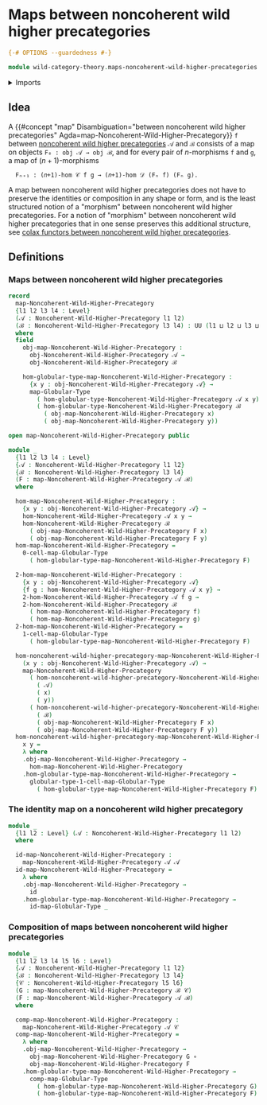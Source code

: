 # Maps between noncoherent wild higher precategories

```agda
{-# OPTIONS --guardedness #-}

module wild-category-theory.maps-noncoherent-wild-higher-precategories where
```

<details><summary>Imports</summary>

```agda
open import foundation.dependent-pair-types
open import foundation.function-types
open import foundation.identity-types
open import foundation.universe-levels

open import structured-types.globular-types
open import structured-types.maps-globular-types

open import wild-category-theory.noncoherent-wild-higher-precategories
```

</details>

## Idea

A
{{#concept "map" Disambiguation="between noncoherent wild higher precategories" Agda=map-Noncoherent-Wild-Higher-Precategory}}
`f` between
[noncoherent wild higher precategories](wild-category-theory.noncoherent-wild-higher-precategories.md)
`𝒜` and `ℬ` consists of a map on objects `F₀ : obj 𝒜 → obj ℬ`, and for every
pair of $n$-morphisms `f` and `g`, a map of $(n+1)$-morphisms

```text
  Fₙ₊₁ : (𝑛+1)-hom 𝒞 f g → (𝑛+1)-hom 𝒟 (Fₙ f) (Fₙ g).
```

A map between noncoherent wild higher precategories does not have to preserve
the identities or composition in any shape or form, and is the least structured
notion of a "morphism" between noncoherent wild higher precategories. For a
notion of "morphism" between noncoherent wild higher precategories that in one
sense preserves this additional structure, see
[colax functors between noncoherent wild higher precategories](wild-category-theory.colax-functors-noncoherent-wild-higher-precategories.md).

## Definitions

### Maps between noncoherent wild higher precategories

```agda
record
  map-Noncoherent-Wild-Higher-Precategory
  {l1 l2 l3 l4 : Level}
  (𝒜 : Noncoherent-Wild-Higher-Precategory l1 l2)
  (ℬ : Noncoherent-Wild-Higher-Precategory l3 l4) : UU (l1 ⊔ l2 ⊔ l3 ⊔ l4)
  where
  field
    obj-map-Noncoherent-Wild-Higher-Precategory :
      obj-Noncoherent-Wild-Higher-Precategory 𝒜 →
      obj-Noncoherent-Wild-Higher-Precategory ℬ

    hom-globular-type-map-Noncoherent-Wild-Higher-Precategory :
      {x y : obj-Noncoherent-Wild-Higher-Precategory 𝒜} →
      map-Globular-Type
        ( hom-globular-type-Noncoherent-Wild-Higher-Precategory 𝒜 x y)
        ( hom-globular-type-Noncoherent-Wild-Higher-Precategory ℬ
          ( obj-map-Noncoherent-Wild-Higher-Precategory x)
          ( obj-map-Noncoherent-Wild-Higher-Precategory y))

open map-Noncoherent-Wild-Higher-Precategory public

module _
  {l1 l2 l3 l4 : Level}
  {𝒜 : Noncoherent-Wild-Higher-Precategory l1 l2}
  {ℬ : Noncoherent-Wild-Higher-Precategory l3 l4}
  (F : map-Noncoherent-Wild-Higher-Precategory 𝒜 ℬ)
  where

  hom-map-Noncoherent-Wild-Higher-Precategory :
    {x y : obj-Noncoherent-Wild-Higher-Precategory 𝒜} →
    hom-Noncoherent-Wild-Higher-Precategory 𝒜 x y →
    hom-Noncoherent-Wild-Higher-Precategory ℬ
      ( obj-map-Noncoherent-Wild-Higher-Precategory F x)
      ( obj-map-Noncoherent-Wild-Higher-Precategory F y)
  hom-map-Noncoherent-Wild-Higher-Precategory =
    0-cell-map-Globular-Type
      ( hom-globular-type-map-Noncoherent-Wild-Higher-Precategory F)

  2-hom-map-Noncoherent-Wild-Higher-Precategory :
    {x y : obj-Noncoherent-Wild-Higher-Precategory 𝒜}
    {f g : hom-Noncoherent-Wild-Higher-Precategory 𝒜 x y} →
    2-hom-Noncoherent-Wild-Higher-Precategory 𝒜 f g →
    2-hom-Noncoherent-Wild-Higher-Precategory ℬ
      ( hom-map-Noncoherent-Wild-Higher-Precategory f)
      ( hom-map-Noncoherent-Wild-Higher-Precategory g)
  2-hom-map-Noncoherent-Wild-Higher-Precategory =
    1-cell-map-Globular-Type
      ( hom-globular-type-map-Noncoherent-Wild-Higher-Precategory F)

  hom-noncoherent-wild-higher-precategory-map-Noncoherent-Wild-Higher-Precategory :
    (x y : obj-Noncoherent-Wild-Higher-Precategory 𝒜) →
    map-Noncoherent-Wild-Higher-Precategory
      ( hom-noncoherent-wild-higher-precategory-Noncoherent-Wild-Higher-Precategory
        ( 𝒜)
        ( x)
        ( y))
      ( hom-noncoherent-wild-higher-precategory-Noncoherent-Wild-Higher-Precategory
        ( ℬ)
        ( obj-map-Noncoherent-Wild-Higher-Precategory F x)
        ( obj-map-Noncoherent-Wild-Higher-Precategory F y))
  hom-noncoherent-wild-higher-precategory-map-Noncoherent-Wild-Higher-Precategory
    x y =
    λ where
    .obj-map-Noncoherent-Wild-Higher-Precategory →
      hom-map-Noncoherent-Wild-Higher-Precategory
    .hom-globular-type-map-Noncoherent-Wild-Higher-Precategory →
      globular-type-1-cell-map-Globular-Type
        ( hom-globular-type-map-Noncoherent-Wild-Higher-Precategory F)
```

### The identity map on a noncoherent wild higher precategory

```agda
module _
  {l1 l2 : Level} (𝒜 : Noncoherent-Wild-Higher-Precategory l1 l2)
  where

  id-map-Noncoherent-Wild-Higher-Precategory :
    map-Noncoherent-Wild-Higher-Precategory 𝒜 𝒜
  id-map-Noncoherent-Wild-Higher-Precategory =
    λ where
    .obj-map-Noncoherent-Wild-Higher-Precategory →
      id
    .hom-globular-type-map-Noncoherent-Wild-Higher-Precategory →
      id-map-Globular-Type _
```

### Composition of maps between noncoherent wild higher precategories

```agda
module _
  {l1 l2 l3 l4 l5 l6 : Level}
  {𝒜 : Noncoherent-Wild-Higher-Precategory l1 l2}
  {ℬ : Noncoherent-Wild-Higher-Precategory l3 l4}
  {𝒞 : Noncoherent-Wild-Higher-Precategory l5 l6}
  (G : map-Noncoherent-Wild-Higher-Precategory ℬ 𝒞)
  (F : map-Noncoherent-Wild-Higher-Precategory 𝒜 ℬ)
  where

  comp-map-Noncoherent-Wild-Higher-Precategory :
    map-Noncoherent-Wild-Higher-Precategory 𝒜 𝒞
  comp-map-Noncoherent-Wild-Higher-Precategory =
    λ where
    .obj-map-Noncoherent-Wild-Higher-Precategory →
      obj-map-Noncoherent-Wild-Higher-Precategory G ∘
      obj-map-Noncoherent-Wild-Higher-Precategory F
    .hom-globular-type-map-Noncoherent-Wild-Higher-Precategory →
      comp-map-Globular-Type
        ( hom-globular-type-map-Noncoherent-Wild-Higher-Precategory G)
        ( hom-globular-type-map-Noncoherent-Wild-Higher-Precategory F)
```
